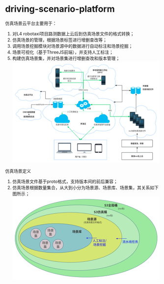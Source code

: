 # driving-scenario-platform
仿真场景云平台主要用于：
1. 对L4 robotaxi项目路测数据上云后到仿真场景文件的格式转换；
2. 仿真场景的管理，根据场景标签进行增删查改等；
3. 调用场景挖掘模块对场景源中的数据进行自动标注和场景挖掘；
4. 场景可视化（基于ThreeJS前端），并支持人工标注；
5. 构建仿真场景集，并对场景集进行增删查改和版本管理；
![alt text](https://github.com/XH-Yang-archive/driving-scenario-platform/blob/main/platform-architecture-1.png?raw=true)

仿真场景定义
1. 仿真场景文件基于proto格式，支持版本间的前后兼容；
2. 仿真场景根据数量集合，从大到小分为场景源、场景库、场景集，其关系如下图所示；
![alt text](https://github.com/XH-Yang-archive/driving-scenario-platform/blob/main/platform-architecture-2.png?raw=true)

